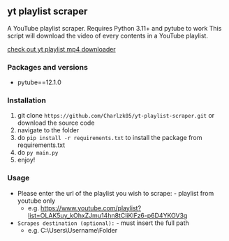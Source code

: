 ## yt playlist scraper
A YouTube playlist scraper. Requires Python 3.11+ and pytube to work
This script will download the video of every contents in a YouTube playlist.

[check out yt playlist mp4 downloader](https://github.com/Charlzk05/yt-playlist-mp4)

### Packages and versions
- pytube==12.1.0

### Installation
1. git clone ``https://github.com/Charlzk05/yt-playlist-scraper.git`` or download the source code
2. navigate to the folder
3. do ``pip install -r requirements.txt`` to install the package from requirements.txt
4. do ``py main.py``
5. enjoy!

### Usage
- Please enter the url of the playlist you wish to scrape: - playlist from youtube only
  - e.g. https://www.youtube.com/playlist?list=OLAK5uy_kOhxZJmu14hn8tCliKIFz6-p6D4YKOV3g
- ``Scrapes destination (optional):`` - must insert the full path
  - e.g. C:\Users\Username\Folder
